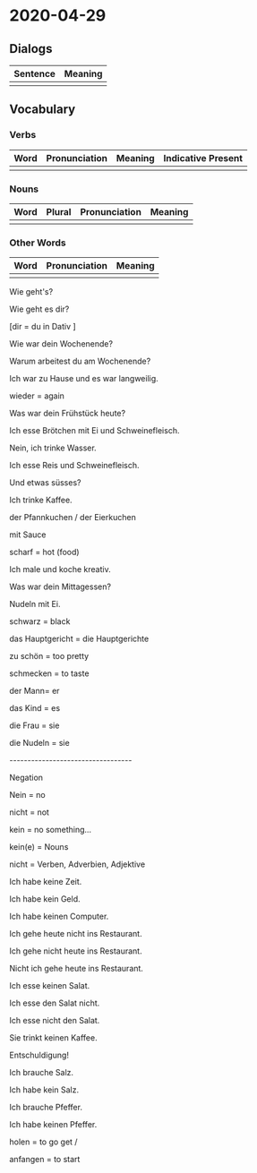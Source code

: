# 2020-04-29

## Dialogs

| Sentence | Meaning |
| -------- | ------- |
|          |         |

## Vocabulary

### Verbs

| Word | Pronunciation | Meaning | Indicative Present |
| ---- | ------------- | ------- | ------------------ |
|      |               |         |                    |

### Nouns

| Word | Plural | Pronunciation | Meaning |
| ---- | ------ | ------------- | ------- |
|      |        |               |         |

### Other Words

| Word | Pronunciation | Meaning |
| ---- | ------------- | ------- |
|      |               |         |

Wie geht's? 

Wie geht es dir? 

[dir = du in Dativ ]



Wie war dein Wochenende? 

Warum arbeitest du am Wochenende?

Ich war zu Hause und es war langweilig. 



wieder = again





Was war dein Frühstück heute?



Ich esse Brötchen mit Ei und Schweinefleisch. 

Nein, ich trinke Wasser. 



Ich esse Reis und Schweinefleisch.

Und etwas süsses? 

Ich trinke Kaffee. 



der Pfannkuchen / der Eierkuchen 

mit Sauce 



scharf = hot (food) 



Ich male und koche kreativ. 



Was war dein Mittagessen? 

Nudeln mit Ei. 



schwarz = black 



das Hauptgericht = die Hauptgerichte 



zu schön = too pretty 



schmecken = to taste 



der Mann= er

das Kind = es

die Frau =  sie



die Nudeln = sie 





\----------------------------------

Negation 





Nein = no 

nicht = not 

kein = no something... 



kein(e) = Nouns 

nicht = Verben, Adverbien, Adjektive



Ich habe keine Zeit. 

Ich habe kein Geld. 

Ich habe keinen Computer. 







Ich gehe heute nicht ins Restaurant. 

Ich gehe nicht heute ins Restaurant. 

Nicht ich gehe heute ins Restaurant.





Ich esse keinen Salat. 

Ich esse den Salat nicht. 

Ich esse nicht den Salat. 





Sie trinkt keinen Kaffee. 



Entschuldigung!



Ich brauche Salz. 

Ich habe kein Salz. 



Ich brauche Pfeffer. 

Ich habe keinen Pfeffer. 



holen = to go get / 



anfangen = to start